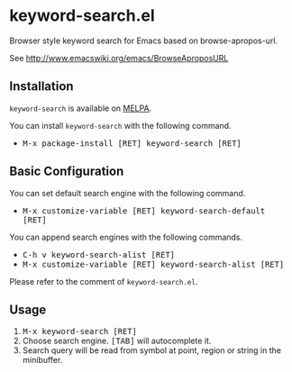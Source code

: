 keyword-search.el
=================

Browser style keyword search for Emacs based on browse-apropos-url.

See <http://www.emacswiki.org/emacs/BrowseAproposURL>

Installation
------------

`keyword-search` is available on [MELPA](http://melpa.org).

You can install `keyword-search` with the following command.

* <kbd>M-x package-install [RET] keyword-search [RET]</kbd>

Basic Configuration
-------------------

You can set default search engine with the following command.

* <kbd>M-x customize-variable [RET] keyword-search-default [RET]</kbd>

You can append search engines with the following commands.

* <kbd>C-h v keyword-search-alist [RET]</kbd>
* <kbd>M-x customize-variable [RET] keyword-search-alist [RET]</kbd>

Please refer to the comment of `keyword-search.el`.

Usage
-----

1. <kbd>M-x keyword-search [RET]</kbd>
2. Choose search engine. <kbd>[TAB]</kbd> will autocomplete it.
3. Search query will be read from symbol at point, region or string in the minibuffer.
